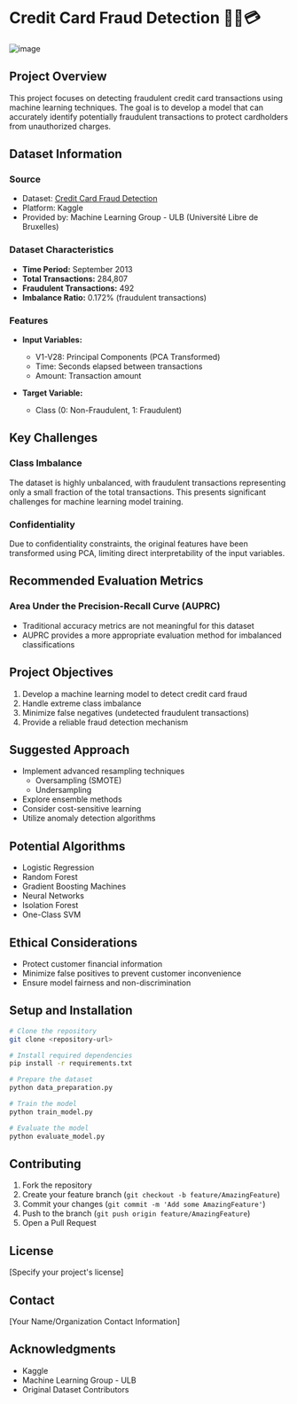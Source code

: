 # Credit Card Fraud Detection 🕵️‍♀️💳

![image](https://github.com/user-attachments/assets/ebbd2576-d246-400f-b14b-4551e3523a4a)





## Project Overview

This project focuses on detecting fraudulent credit card transactions using machine learning techniques. The goal is to develop a model that can accurately identify potentially fraudulent transactions to protect cardholders from unauthorized charges.

## Dataset Information

### Source
- Dataset: [Credit Card Fraud Detection](https://www.kaggle.com/mlg-ulb/creditcardfraud)
- Platform: Kaggle
- Provided by: Machine Learning Group - ULB (Université Libre de Bruxelles)

### Dataset Characteristics
- **Time Period:** September 2013
- **Total Transactions:** 284,807
- **Fraudulent Transactions:** 492
- **Imbalance Ratio:** 0.172% (fraudulent transactions)

### Features
- **Input Variables:** 
  - V1-V28: Principal Components (PCA Transformed)
  - Time: Seconds elapsed between transactions
  - Amount: Transaction amount

- **Target Variable:**
  - Class (0: Non-Fraudulent, 1: Fraudulent)

## Key Challenges

### Class Imbalance
The dataset is highly unbalanced, with fraudulent transactions representing only a small fraction of the total transactions. This presents significant challenges for machine learning model training.

### Confidentiality
Due to confidentiality constraints, the original features have been transformed using PCA, limiting direct interpretability of the input variables.

## Recommended Evaluation Metrics

### Area Under the Precision-Recall Curve (AUPRC)
- Traditional accuracy metrics are not meaningful for this dataset
- AUPRC provides a more appropriate evaluation method for imbalanced classifications

## Project Objectives
1. Develop a machine learning model to detect credit card fraud
2. Handle extreme class imbalance
3. Minimize false negatives (undetected fraudulent transactions)
4. Provide a reliable fraud detection mechanism

## Suggested Approach
- Implement advanced resampling techniques
  - Oversampling (SMOTE)
  - Undersampling
- Explore ensemble methods
- Consider cost-sensitive learning
- Utilize anomaly detection algorithms

## Potential Algorithms
- Logistic Regression
- Random Forest
- Gradient Boosting Machines
- Neural Networks
- Isolation Forest
- One-Class SVM

## Ethical Considerations
- Protect customer financial information
- Minimize false positives to prevent customer inconvenience
- Ensure model fairness and non-discrimination

## Setup and Installation
```bash
# Clone the repository
git clone <repository-url>

# Install required dependencies
pip install -r requirements.txt

# Prepare the dataset
python data_preparation.py

# Train the model
python train_model.py

# Evaluate the model
python evaluate_model.py
```

## Contributing
1. Fork the repository
2. Create your feature branch (`git checkout -b feature/AmazingFeature`)
3. Commit your changes (`git commit -m 'Add some AmazingFeature'`)
4. Push to the branch (`git push origin feature/AmazingFeature`)
5. Open a Pull Request

## License
[Specify your project's license]

## Contact
[Your Name/Organization Contact Information]

## Acknowledgments
- Kaggle
- Machine Learning Group - ULB
- Original Dataset Contributors

